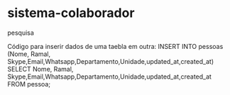 # sistema-colaborador
 pesquisa

Código para inserir dados de uma taebla em outra: INSERT INTO pessoas (Nome, Ramal, Skype,Email,Whatsapp,Departamento,Unidade,updated_at,created_at) SELECT Nome, Ramal, Skype,Email,Whatsapp,Departamento,Unidade,updated_at,created_at FROM pessoa;